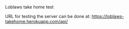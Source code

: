Loblaws take home test

URL for testing the server can be done at: https://loblaws-takehome.herokuapp.com/api/
